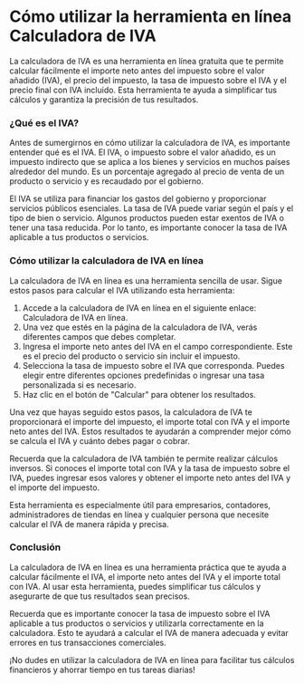 Cómo utilizar la herramienta en línea Calculadora de IVA
========================================================

La calculadora de IVA es una herramienta en línea gratuita que te permite calcular fácilmente el importe neto antes del impuesto sobre el valor añadido (IVA), el precio del impuesto, la tasa de impuesto sobre el IVA y el precio final con IVA incluido. Esta herramienta te ayuda a simplificar tus cálculos y garantiza la precisión de tus resultados.

### ¿Qué es el IVA?

Antes de sumergirnos en cómo utilizar la calculadora de IVA, es importante entender qué es el IVA. El IVA, o impuesto sobre el valor añadido, es un impuesto indirecto que se aplica a los bienes y servicios en muchos países alrededor del mundo. Es un porcentaje agregado al precio de venta de un producto o servicio y es recaudado por el gobierno.

El IVA se utiliza para financiar los gastos del gobierno y proporcionar servicios públicos esenciales. La tasa de IVA puede variar según el país y el tipo de bien o servicio. Algunos productos pueden estar exentos de IVA o tener una tasa reducida. Por lo tanto, es importante conocer la tasa de IVA aplicable a tus productos o servicios.

### Cómo utilizar la calculadora de IVA en línea

La calculadora de IVA en línea es una herramienta sencilla de usar. Sigue estos pasos para calcular el IVA utilizando esta herramienta:

1. Accede a la calculadora de IVA en línea en el siguiente enlace: Calculadora de IVA en línea.
2. Una vez que estés en la página de la calculadora de IVA, verás diferentes campos que debes completar.
3. Ingresa el importe neto antes del IVA en el campo correspondiente. Este es el precio del producto o servicio sin incluir el impuesto.
4. Selecciona la tasa de impuesto sobre el IVA que corresponda. Puedes elegir entre diferentes opciones predefinidas o ingresar una tasa personalizada si es necesario.
5. Haz clic en el botón de "Calcular" para obtener los resultados.

Una vez que hayas seguido estos pasos, la calculadora de IVA te proporcionará el importe del impuesto, el importe total con IVA y el importe neto antes del IVA. Estos resultados te ayudarán a comprender mejor cómo se calcula el IVA y cuánto debes pagar o cobrar.

Recuerda que la calculadora de IVA también te permite realizar cálculos inversos. Si conoces el importe total con IVA y la tasa de impuesto sobre el IVA, puedes ingresar esos valores y obtener el importe neto antes del IVA y el importe del impuesto.

Esta herramienta es especialmente útil para empresarios, contadores, administradores de tiendas en línea y cualquier persona que necesite calcular el IVA de manera rápida y precisa.

### Conclusión

La calculadora de IVA en línea es una herramienta práctica que te ayuda a calcular fácilmente el IVA, el importe neto antes del IVA y el importe total con IVA. Al usar esta herramienta, puedes simplificar tus cálculos y asegurarte de que tus resultados sean precisos.

Recuerda que es importante conocer la tasa de impuesto sobre el IVA aplicable a tus productos o servicios y utilizarla correctamente en la calculadora. Esto te ayudará a calcular el IVA de manera adecuada y evitar errores en tus transacciones comerciales.

¡No dudes en utilizar la calculadora de IVA en línea para facilitar tus cálculos financieros y ahorrar tiempo en tus tareas diarias!